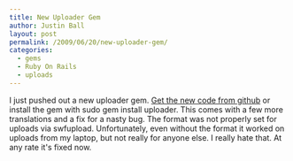```yaml
---
title: New Uploader Gem
author: Justin Ball
layout: post
permalink: /2009/06/20/new-uploader-gem/
categories:
  - gems
  - Ruby On Rails
  - uploads
---
```

I just pushed out a new uploader gem. [Get the new code from github][1] or install the gem with sudo gem install uploader. This comes with a few more translations and a fix for a nasty bug. The format was not properly set for uploads via swfupload. Unfortunately, even without the format it worked on uploads from my laptop, but not really for anyone else. I really hate that. At any rate it's fixed now.

 [1]: http://github.com/jbasdf/uploader/tree/master